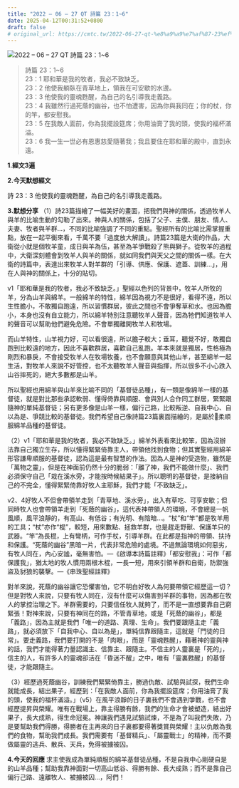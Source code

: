 ```yaml
---
title: "2022 – 06 – 27 QT 詩篇 23：1~6"
date: 2025-04-12T00:31:52+0800
draft: false
# original_url: https://cmtc.tw/2022-06-27-qt-%e8%a9%a9%e7%af%87-23%ef%bc%9a16
---
```


![2022 – 06 – 27 QT 詩篇 23：1\~6](/images/qt.jpg  "2022 – 06 – 27 QT 詩篇 23：1\~6")

> 詩篇 23：1\~6  
> 23：1 耶和華是我的牧者，我必不致缺乏。  
> 23：2 他使我躺臥在青草地上，領我在可安歇的水邊。  
> 23：3 他使我的靈魂甦醒，為自己的名引導我走義路。  
> 23：4 我雖然行過死蔭的幽谷，也不怕遭害，因為你與我同在；你的杖，你的竿，都安慰我。  
> 23：5 在我敵人面前，你為我擺設筵席；你用油膏了我的頭，使我的福杯滿溢。  
> 23：6 我一生一世必有恩惠慈愛隨著我；我且要住在耶和華的殿中，直到永遠。

**1.經文3遍**

**2.今天默想經文**
  
詩 23：3 他使我的靈魂甦醒，為自己的名引導我走義路。

**3.默想分享**
（1）詩23篇描繪了一幅美好的畫面，把我們與神的關係，透過牧羊人與羊的比喻生動的勾勒了出來。神與人的關係，包括了父子、主僕、朋友、情人、夫妻、牧者與羊群…，不同的比喻強調了不同的重點。聖經所有的比喻比需掌握重點，放在一起平衡來看，千萬不要「過度放大解讀」。詩篇23篇是大衛的作品，大衛從小就是個牧羊童，成日與羊為伍，甚至為羊爭戰殺了熊與獅子。從牧羊的過程中，大衛深刻體會到牧羊人與羊的關係，就如同我們與天父之間的關係一樣。在大衛的詩篇中，表達出來牧羊人對羊群的「引導、供應、保護、遮蓋、訓練…」，用在人與神的關係上，十分的貼切。

v1「耶和華是我的牧者，我必不致缺乏。」聖經以色列的背景中，牧羊人所牧的羊，分為山羊與綿羊。一般綿羊的特性，綿羊因為視力不是很好，看得不遠，所以生性膽小，不敢獨自跑遠，所以習慣群居，彼此之間也不會爭奪草和水。也因為膽小，本身也沒有自立能力，所以綿羊特別注意聽牧羊人聲音，因為牠們知道牧羊人的聲音可以幫助他們避免危險。不會單獨離開牧羊人和牧場。

而山羊特性，山羊視力好，可以看很遠，所以膽子較大；垂耳，聽覺不好，敢獨自跑到比較遠的地方，因此不喜歡群居，喜歡自己亂跑。羊本來就是獨居，性格極為剛烈和暴戾，不會接受牧羊人在牧場牧養，也不會願意與其他山羊，甚至綿羊一起生活，對牧羊人來說不好管控，也不太聽牧羊人聲音與指揮，所以很多不小心跌入山谷摔死的，絕大多數都是山羊。

所以聖經也用綿羊與山羊來比喻不同的「基督徒品種」，有一類是像綿羊一樣的基督徒，就是對比那些承認軟弱、懂得倚靠與順服、會與別人合作同工群居，緊緊跟隨神的單純基督徒；另有更多像是山羊一樣，偏行己路，比較叛逆、自我中心、自以為是、爭競比較的基督徒。我們希望自己像詩篇23篇裏面描繪的，是屬於𣽭柔順服綿羊品種的基督徒。

（2）v1「耶和華是我的牧者，我必不致缺乏。」綿羊外表看來比較笨，因為沒辦法靠自己獨立生存，所以懂得緊緊倚靠主人，帶領他找到食物；但其實聖經用綿羊形容謙卑順服的基督徒，認為這是最有智慧的作法。因為人是神的受造物，雖然是「萬物之靈」，但是在神面前仍然十分的脆弱：「離了神，我們不能做什麼」、我們必須保守自己「栽在溪水旁，才能按時候結果子」。所以聰明的基督徒，是接納自己的不完全，懂得緊緊倚靠好牧人主耶穌，我們才能「不致缺乏」。

v2、4好牧人不但會帶領羊走到「青草地、溪水旁」，出入有草吃、可享安歇；但同時牧人也會帶領羊走到「死蔭的幽谷」，這代表神帶領人的環境，不會總是一帆風順，風平浪靜的，有高山、有低谷；有光明、有陰暗…。“杖”和“竿”都是牧羊用的工具；“杖”亦作“棍”，較短，用來數點、拯救羊群，也是趕走野獸、保護羊只的武器。“竿”為長棍，上有彎柄，可作手杖，引導羊群。在此都是指神的帶領、扶持和保護。“死蔭的幽谷”黑暗一片，代表非常危險的處境。不過無論環境如何惡劣，有牧人同在，內心安謐，毫無害怕。—《啟導本詩篇註釋》「都安慰我」：可作「都保護我」，猶太地的牧人慣用兩根木棍，一長一短，用來引領羊群和自衛，防禦強盜及豺狼的襲擊。—《串珠聖經註釋》

對羊來說，死蔭的幽谷讓它恐懼害怕，它不明白好牧人為何要帶領它經歷這一切？但是對牧人來說，只要有牧人同在，沒有什麼可以傷害到羊群的事物，因為都在牧人的掌控治理之下。羊群需要的，只要信任牧人就夠了，而不是一直想要靠自己窮緊張！對神來說，只要有神同在的路，不管青草地，或是「死蔭的幽谷」，都是「義路」，因為主就是我們「唯一的道路、真理、生命」。我們要跟隨主走「義路」，就必須放下「自我中心、自以為是」，單純信靠跟隨主，這就是「門徒的日常」。要走義路，我們要打開的不是「肉眼」，而是「靈魂甦醒」，藉著神的靈與神的話，我們才能得著力量認識主、信靠主、跟隨主。不信主的人靈裏是「死的」，信主的人，有許多人的靈魂卻活在「昏迷不醒」之中，唯有「靈裏甦醒」的基督徒，才能跟隨主。

（3）經歷過死蔭幽谷，訓練我們緊緊倚靠主，勝過仇敵、試驗與試探，我們生命就能成長，結出果子，經歷到：「在我敵人面前，你為我擺設筵席；你用油膏了我的頭，使我的福杯滿溢。」（v5）在風平浪靜的日子裏我們不會遇到爭戰，也不會經歷提昇與榮耀。唯有在戰場上，靠主得勝有餘，我們的生命才會被塑造，結出好果子，長大成熟，得生命冠冕。神讓我們遇見試驗試煉，不是為了叫我們失敗，乃是要幫助我們得勝，得勝者在主再來的日子裏都要得著獎賞與榮耀！主以仇敵為我們的食物，幫助我們成長。我們需要有「基督精兵」、「屬靈戰士」的精神，而不要做屬靈的逃兵、散兵、天兵，免得被擄被囚。

**4.今天的回應**
求主使我成為單純順服的綿羊基督徒品種，不是自我中心剛硬自是的山羊品種；幫助我靠神面對一切高山低谷、得勝有餘、長大成熟；而不是靠自己偏行己路、遠離牧人、被擄被囚…，阿們！
